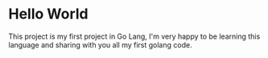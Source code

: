 # Hello World

This project is my first project in Go Lang, I'm very happy to be learning this language and sharing with you all my first golang code.